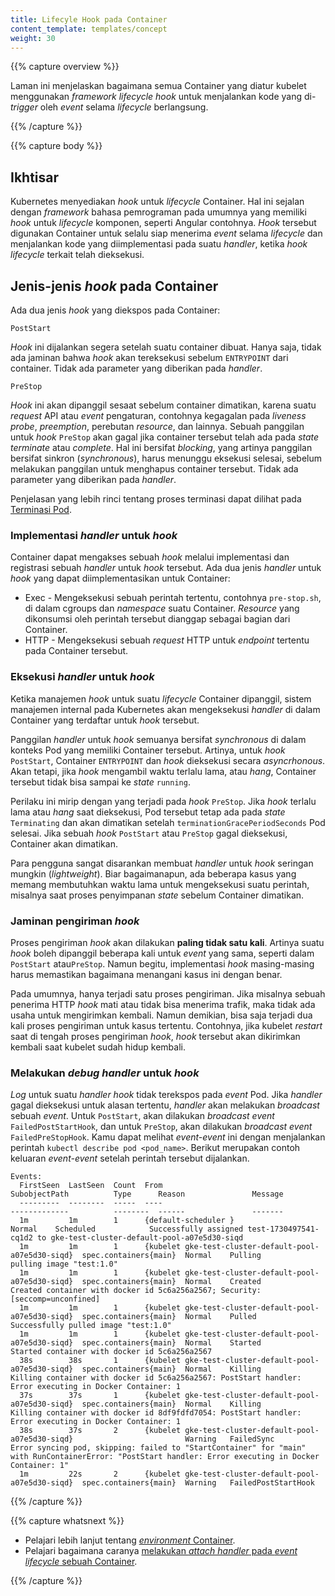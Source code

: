 ```yaml
---
title: Lifecyle Hook pada Container
content_template: templates/concept
weight: 30
---
```


{{% capture overview %}}

Laman ini menjelaskan bagaimana semua Container yang diatur kubelet menggunakan *framework lifecycle hook*
untuk menjalankan kode yang di-*trigger* oleh *event* selama *lifecycle* berlangsung.

{{% /capture %}}


{{% capture body %}}

## Ikhtisar

Kubernetes menyediakan *hook* untuk *lifecycle* Container. Hal ini sejalan dengan *framework* bahasa
pemrograman pada umumnya yang memiliki *hook* untuk *lifecycle* komponen, seperti Angular contohnya.
*Hook* tersebut digunakan Container untuk selalu siap menerima *event* selama *lifecycle* dan
menjalankan kode yang diimplementasi pada suatu *handler*, ketika *hook lifecycle* terkait telah dieksekusi.

## Jenis-jenis *hook* pada Container

Ada dua jenis *hook* yang diekspos pada Container:

`PostStart`

*Hook* ini dijalankan segera setelah suatu container dibuat.
Hanya saja, tidak ada jaminan bahwa *hook* akan tereksekusi sebelum `ENTRYPOINT` dari container.
Tidak ada parameter yang diberikan pada *handler*.

`PreStop`

*Hook* ini akan dipanggil sesaat sebelum container dimatikan, karena suatu *request* API atau *event* pengaturan,
contohnya kegagalan pada *liveness probe*, *preemption*, perebutan *resource*, dan lainnya.
Sebuah panggilan untuk *hook* `PreStop` akan gagal jika container tersebut telah ada pada *state terminate* atau *complete*.
Hal ini bersifat *blocking*, yang artinya panggilan bersifat sinkron (*synchronous*), harus menunggu eksekusi selesai, sebelum melakukan panggilan
untuk menghapus container tersebut.
Tidak ada parameter yang diberikan pada *handler*.

Penjelasan yang lebih rinci tentang proses terminasi dapat dilihat pada [Terminasi Pod](/docs/concepts/workloads/pods/pod/#termination-of-pods).

### Implementasi *handler* untuk *hook*

Container dapat mengakses sebuah *hook* melalui implementasi dan registrasi sebuah *handler* untuk *hook* tersebut.
Ada dua jenis *handler* untuk *hook* yang dapat diimplementasikan untuk Container:

* Exec - Mengeksekusi sebuah perintah tertentu, contohnya `pre-stop.sh`, di dalam cgroups dan *namespace* suatu Container. *Resource* yang dikonsumsi oleh perintah tersebut dianggap sebagai bagian dari Container.
* HTTP - Mengeksekusi sebuah *request* HTTP untuk *endpoint* tertentu pada Container tersebut.

### Eksekusi *handler* untuk *hook*

Ketika manajemen *hook* untuk suatu *lifecycle* Container dipanggil, sistem manajemen internal pada Kubernetes
akan mengeksekusi *handler* di dalam Container yang terdaftar untuk *hook* tersebut.

Panggilan *handler* untuk *hook* semuanya bersifat *synchronous* di dalam konteks Pod yang
memiliki Container tersebut. Artinya, untuk *hook* `PostStart`, Container `ENTRYPOINT`
dan *hook* dieksekusi secara *asyncrhonous*. Akan tetapi, jika *hook* mengambil waktu terlalu lama,
atau *hang*, Container tersebut tidak bisa sampai ke *state* `running`.

Perilaku ini mirip dengan yang terjadi pada *hook* `PreStop`.
Jika *hook* terlalu lama atau *hang* saat dieksekusi, Pod tersebut tetap ada pada *state* `Terminating`
dan akan dimatikan setelah `terminationGracePeriodSeconds` Pod selesai.
Jika sebuah *hook* `PostStart` atau `PreStop` gagal dieksekusi, Container akan dimatikan.

Para pengguna sangat disarankan membuat *handler* untuk *hook* seringan mungkin (*lightweight*).
Biar bagaimanapun, ada beberapa kasus yang memang membutuhkan waktu lama untuk mengeksekusi
suatu perintah, misalnya saat proses penyimpanan *state* sebelum Container dimatikan.

### Jaminan pengiriman *hook*

Proses pengiriman *hook* akan dilakukan **paling tidak satu kali**.
Artinya suatu *hook* boleh dipanggil beberapa kali untuk *event* yang sama,
seperti dalam `PostStart` atau`PreStop`.
Namun begitu, implementasi *hook* masing-masing harus memastikan bagaimana
menangani kasus ini dengan benar.

Pada umumnya, hanya terjadi satu proses pengiriman.
Jika misalnya sebuah penerima HTTP *hook* mati atau tidak bisa menerima trafik,
maka tidak ada usaha untuk mengirimkan kembali.
Namun demikian, bisa saja terjadi dua kali proses pengiriman untuk kasus tertentu.
Contohnya, jika kubelet *restart* saat di tengah proses pengiriman *hook*,
*hook* tersebut akan dikirimkan kembali saat kubelet sudah hidup kembali.

### Melakukan *debug* *handler* untuk *hook*

*Log* untuk suatu *handler hook* tidak terekspos pada *event* Pod.
Jika *handler* gagal dieksekusi untuk alasan tertentu, *handler* akan melakukan *broadcast* sebuah *event*.
Untuk `PostStart`, akan dilakukan *broadcast event* `FailedPostStartHook`,
dan untuk `PreStop`, akan dilakukan *broadcast event* `FailedPreStopHook`.
Kamu dapat melihat *event-event* ini dengan menjalankan perintah `kubectl describe pod <pod_name>`.
Berikut merupakan contoh keluaran *event-event* setelah perintah tersebut dijalankan.

```
Events:
  FirstSeen  LastSeen  Count  From                                                   SubobjectPath          Type      Reason               Message
  ---------  --------  -----  ----                                                   -------------          --------  ------               -------
  1m         1m        1      {default-scheduler }                                                          Normal    Scheduled            Successfully assigned test-1730497541-cq1d2 to gke-test-cluster-default-pool-a07e5d30-siqd
  1m         1m        1      {kubelet gke-test-cluster-default-pool-a07e5d30-siqd}  spec.containers{main}  Normal    Pulling              pulling image "test:1.0"
  1m         1m        1      {kubelet gke-test-cluster-default-pool-a07e5d30-siqd}  spec.containers{main}  Normal    Created              Created container with docker id 5c6a256a2567; Security:[seccomp=unconfined]
  1m         1m        1      {kubelet gke-test-cluster-default-pool-a07e5d30-siqd}  spec.containers{main}  Normal    Pulled               Successfully pulled image "test:1.0"
  1m         1m        1      {kubelet gke-test-cluster-default-pool-a07e5d30-siqd}  spec.containers{main}  Normal    Started              Started container with docker id 5c6a256a2567
  38s        38s       1      {kubelet gke-test-cluster-default-pool-a07e5d30-siqd}  spec.containers{main}  Normal    Killing              Killing container with docker id 5c6a256a2567: PostStart handler: Error executing in Docker Container: 1
  37s        37s       1      {kubelet gke-test-cluster-default-pool-a07e5d30-siqd}  spec.containers{main}  Normal    Killing              Killing container with docker id 8df9fdfd7054: PostStart handler: Error executing in Docker Container: 1
  38s        37s       2      {kubelet gke-test-cluster-default-pool-a07e5d30-siqd}                         Warning   FailedSync           Error syncing pod, skipping: failed to "StartContainer" for "main" with RunContainerError: "PostStart handler: Error executing in Docker Container: 1"
  1m         22s       2      {kubelet gke-test-cluster-default-pool-a07e5d30-siqd}  spec.containers{main}  Warning   FailedPostStartHook
```

{{% /capture %}}

{{% capture whatsnext %}}

* Pelajari lebih lanjut tentang [*environment* Container](/docs/concepts/containers/container-environment-variables/).
* Pelajari bagaimana caranya
  [melakukan *attach handler* pada *event lifecycle* sebuah Container](/docs/tasks/configure-pod-container/attach-handler-lifecycle-event/).

{{% /capture %}}
